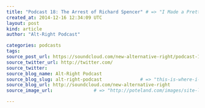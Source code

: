 ```yaml
---
title: "Podcast 18: The Arrest of Richard Spencer" # => "I Made a Pretty Gem - Planet.rb"
created_at: 2014-12-16 12:34:09 UTC
layout: post
kind: article
author: "Alt-Right Podcast"

categories: podcasts
tags: 
source_post_url: https://soundcloud.com/new-alternative-right/podcast-18-the-arrest-of-richard-spencer    # => "http://poteland.com/blog/i-made-a-pretty-gem-planet-dot-rb/"
source_twitter_url: http://twitter.com/
source_twitter: 
source_blog_name: Alt-Right Podcast
source_blog_slug: alt-right-podcast              # => "this-is-where-i-tell-you-stuff"
source_blog_url: http://soundcloud.com/new-alternative-right               # => "http://poteland.com/articles"
source_image_url:               # => "http://poteland.com/images/site-logo.png"

---
```



<!--
   Andy and Colin are joined by Richard Spencer of the National Policy Institute to talk about his recent attempt to hold a conference in Budapest against the opposition of the Hungarian state. Among the topics discussed are the possible reasons for the clamp down, Richard&#39;s arrest and time in detention, how the conference went ahead anyway, and the need for an identitarian vision that can transcend the limitations of divisive petty nationalism.           # => "I’ve been hurting to write this ever since we had the idea of creating a Planet for Cubox..." (Continued)
   alt-right-podcast              # => "this-is-where-i-tell-you-stuff"
   http://soundcloud.com/new-alternative-right               # => "http://poteland.com/articles"
                 # => "http://poteland.com/images/site-logo.png"
Andy and Colin are joined by Richard Spencer of the National Policy Institute to talk about his recent attempt to hold a conference in Budapest against the opposition of the Hungarian state. Among the topics discussed are the possible reasons for the clamp down, Richard's arrest and time in detention, how the conference went ahead anyway, and the need for an identitarian vision that can transcend the limitations of divisive petty nationalism.<div class="">
    <i>Source: <a href="http://soundcloud.com/new-alternative-right">Alt-Right Podcast</a></i>
</div>
